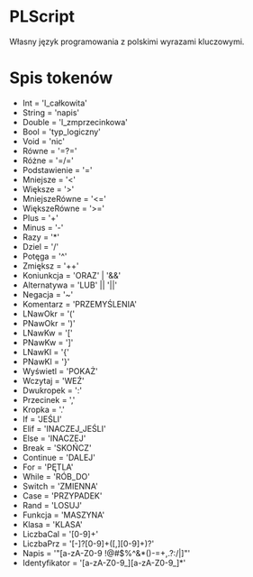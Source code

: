 # PLScript
Własny język programowania z polskimi wyrazami kluczowymi.

# Spis tokenów
* Int = 'l_całkowita'
* String = 'napis'
* Double = 'l_zmprzecinkowa'
* Bool = 'typ_logiczny'
* Void = 'nic'
* Równe = '=?='
* Różne = '=/='
* Podstawienie = '='
* Mniejsze = '<'
* Większe = '>'
* MniejszeRówne = '<='
* WiększeRówne = '>='
* Plus = '+'
* Minus = '-'
* Razy = '*'
* Dziel = '/'
* Potęga = '^'
* Zmiększ = '++'
* Koniunkcja = 'ORAZ' | '&&'
* Alternatywa = 'LUB' || '||'
* Negacja = '~'
* Komentarz = 'PRZEMYŚLENIA'
* LNawOkr = '('
* PNawOkr = ')'
* LNawKw = '['
* PNawKw = ']'
* LNawKl = '{'
* PNawKl = '}'
* Wyświetl = 'POKAŻ'
* Wczytaj = 'WEŹ'
* Dwukropek = ':'
* Przecinek = ','
* Kropka = '.'
* If = 'JEŚLI'
* Elif = 'INACZEJ_JEŚLI'
* Else = 'INACZEJ'
* Break = 'SKOŃCZ'
* Continue = 'DALEJ'
* For = 'PĘTLA'
* While = 'RÓB_DO'
* Switch = 'ZMIENNA'
* Case = 'PRZYPADEK'
* Rand = 'LOSUJ'
* Funkcja = 'MASZYNA'
* Klasa = 'KLASA'
* LiczbaCal = '[0-9]+'
* LiczbaPrz = '[-]?[0-9]+([,][0-9]+)?'
* Napis = '"[a-zA-Z0-9 !@#$%^&*()-=+,.?:/|]"'
* Identyfikator = '[a-zA-Z0-9_][a-zA-Z0-9_]*'
